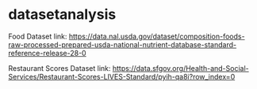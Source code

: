 # datasetanalysis

Food Dataset link: https://data.nal.usda.gov/dataset/composition-foods-raw-processed-prepared-usda-national-nutrient-database-standard-reference-release-28-0


Restaurant Scores Dataset link: https://data.sfgov.org/Health-and-Social-Services/Restaurant-Scores-LIVES-Standard/pyih-qa8i?row_index=0
